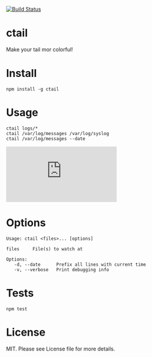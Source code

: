 [![Build Status](https://travis-ci.org/brainexe/ctail.svg?branch=master)](https://travis-ci.org/brainexe/ctail)

ctail
=====

Make your tail mor colorful!

Install
=======

```
npm install -g ctail
```

Usage
=====
```
ctail logs/*
ctail /var/log/messages /var/log/syslog
ctail /var/log/messages --date
```

![Example](https://space.mdoetsch.de/index.php/apps/files_sharing/ajax/publicpreview.php?x=1307&y=790&a=true&file=ctail.png&t=JXjauX3O4qls9kQ&scalingup=0)


Options
=======
```
Usage: ctail <files>... [options]

files     File(s) to watch at

Options:
   -d, --date      Prefix all lines with current time
   -v, --verbose   Print debugging info
```

Tests
=====

```
npm test
```

License
=======
MIT. Please see License file for more details.
